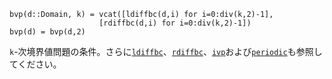 ```
bvp(d::Domain, k) = vcat([ldiffbc(d,i) for i=0:div(k,2)-1],
                    [rdiffbc(d,i) for i=0:div(k,2)-1])
bvp(d) = bvp(d,2)
```

`k`-次境界値問題の条件。さらに[`ldiffbc`](@ref)、[`rdiffbc`](@ref)、[`ivp`](@ref)および[`periodic`](@ref)も参照してください。
